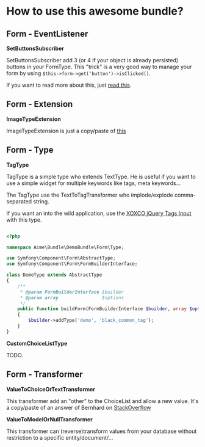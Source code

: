 How to use this awesome bundle?
===============================

Form - EventListener
--------------------

__SetButtonsSubscriber__

SetButtonsSubscriber add 3 (or 4 if your object is already persisted) buttons in your FormType. This "trick"
is a very good way to manage your form by using `$this->form->get('button')->isClicked()`.

If you want to read more about this, just [read this][1].


Form - Extension
----------------

__ImageTypeExtension__

ImageTypeExtension is just a copy/paste of [this][2]


Form - Type
-----------

__TagType__

TagType is a simple type who extends TextType. He is useful if you want to use a simple widget for
multiple keywords like tags, meta keywords...

The TagType use the TextToTagTransformer who implode/explode comma-separated string.

If you want an into the wild application, use the
[XOXCO jQuery Tags Input][3] with this type.

```php

<?php

namespace Acme\Bundle\DemoBundle\Form\Type;

use Symfony\Component\Form\AbstractType;
use Symfony\Component\Form\FormBuilderInterface;

class DemoType extends AbstractType
{
    /**
     * @param FormBuilderInterface $builder
     * @param array                $options
     */
    public function buildForm(FormBuilderInterface $builder, array $options)
    {
        $builder->addType('demo', 'black_common_tag');
    }
}

```

__CustomChoiceListType__

TODO.

Form - Transformer
------------------

__ValueToChoiceOrTextTransformer__

This transformer add an "other" to the ChoiceList and allow a new value. It's a copy/paste of an answer of Bernhard on
[StackOverflow][6]

__ValueToModelOrNullTransformer__

This transformer can (reverse)transform values from your database without restriction to a specific entity/document/...


[1]: http://symfony.com/blog/new-in-symfony-2-3-buttons-support-in-forms
[2]: http://symfony.com/doc/current/cookbook/form/create_form_type_extension.html
[3]: http://xoxco.com/projects/code/tagsinput/
[4]: http://symfony.com/fr/doc/current/reference/forms/types/entity.html
[5]: http://api.symfony.com/2.2/Symfony/Component/Form/Extension/Core/ChoiceList/ChoiceListInterface.html
[6]: http://stackoverflow.com/a/11656057